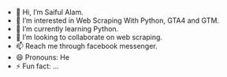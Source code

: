 - 👋 Hi, I’m Saiful Alam.
- 👀 I’m interested in Web Scraping With Python, GTA4 and GTM.
- 🌱 I’m currently learning Python.
- 💞️ I’m looking to collaborate on web scraping.
- 📫 Reach me through facebook messenger.
- 😄 Pronouns: He 
- ⚡ Fun fact: ...

<!---
msasaroar/msasaroar is a ✨ special ✨ repository because its `README.md` (this file) appears on your GitHub profile.
You can click the Preview link to take a look at your changes.
--->
